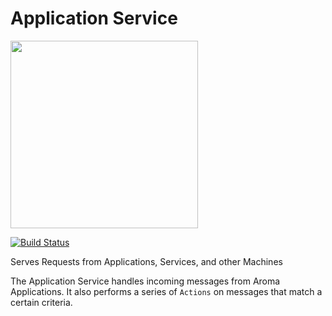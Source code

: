 Application Service
==============================================

[<img src="https://raw.githubusercontent.com/RedRoma/Aroma/develop/Graphics/Logo.png" width="300">](http://aroma.redroma.tech/)

[![Build Status](http://jenkins.redroma.tech/view/Aroma/job/Application%20Service/badge/icon)](http://jenkins.redroma.tech/view/Aroma/job/Application%20Service/)

Serves Requests from Applications, Services, and other Machines

The Application Service handles incoming messages from Aroma Applications. It also performs a series of `Actions`
on messages that match a certain criteria.
